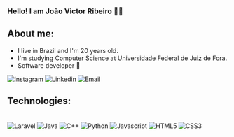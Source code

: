 ### Hello! I am João Victor Ribeiro 👋🏻

## About me:
- I live in Brazil and I'm 20 years old.
- I'm studying Computer Science at Universidade Federal de Juiz de Fora.
- Software developer 🖤 

[![Instagram](https://img.shields.io/badge/Instagram-E4405F?style=for-the-badge&logo=instagram&logoColor=white)](https://instagram.com/sccp_jv)
[![Linkedin](https://img.shields.io/badge/LinkedIn-0077B5?style=for-the-badge&logo=linkedin&logoColor=white)](https://www.linkedin.com/in/joão-victor-ribeiro-5445892ab/)
[![Email](	https://img.shields.io/badge/Gmail-D14836?style=for-the-badge&logo=gmail&logoColor=white)](mailto:joaovictormr204@gmail.com)


## Technologies:

<div style="display: inline_block"><br/>
  <img align="center" alt="Laravel" src="https://img.shields.io/badge/Laravel-%23FF2D20.svg?style=for-the-badge&logo=openjdk&logoColor=white"/>
  <img align="center" alt="Java" src="https://img.shields.io/badge/Java-ED8B00?style=for-the-badge&logo=openjdk&logoColor=white"/>
  <img align="center" alt="C++" src="https://img.shields.io/badge/C%2B%2B-00599C?style=for-the-badge&logo=c%2B%2B&logoColor=white"/>
  <img align="center" alt="Python" src="https://img.shields.io/badge/Python-14354C?style=for-the-badge&logo=python&logoColor=white"/>
  <img align="center" alt="Javascript" src="https://img.shields.io/badge/JavaScript-323330?style=for-the-badge&logo=javascript&logoColor=F7DF1E"/>
  <img align="center" alt="HTML5" src="https://img.shields.io/badge/HTML5-E34F26?style=for-the-badge&logo=html5&logoColor=white"/>
  <img align="center" alt="CSS3" src="https://img.shields.io/badge/CSS3-1572B6?style=for-the-badge&logo=css3&logoColor=white"/>
</div><br/>
